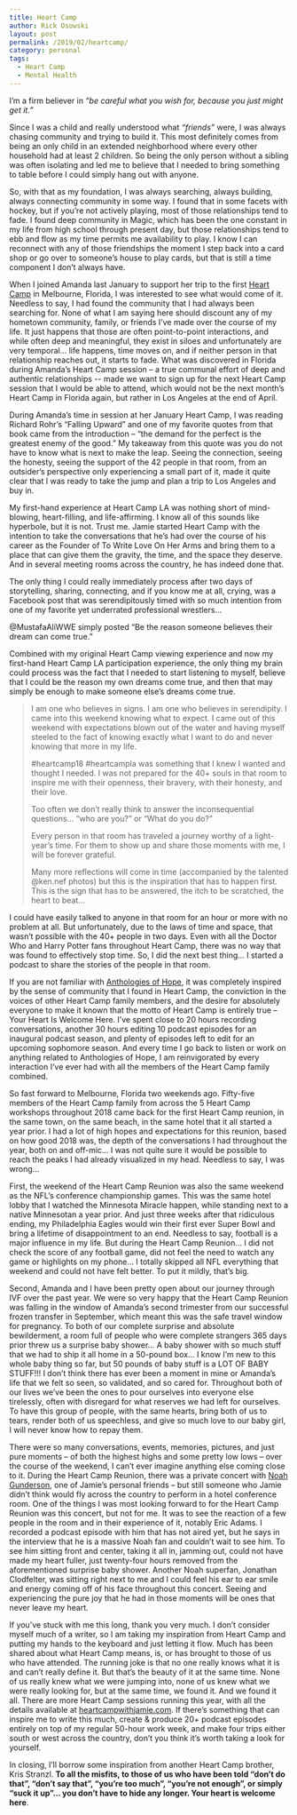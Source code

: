 ```yaml
---
title: Heart Camp
author: Rick Osowski
layout: post
permalink: /2019/02/heartcamp/
category: personal
tags:
  - Heart Camp
  - Mental Health
---
```


I’m a firm believer in *“be careful what you wish for, because you just might get it.”*

Since I was a child and really understood what *“friends”* were, I was always chasing community and trying to build it.  This most definitely comes from being an only child in an extended neighborhood where every other household had at least 2 children.  So being the only person without a sibling was often isolating and led me to believe that I needed to bring something to table before I could simply hang out with anyone.  

So, with that as my foundation, I was always searching, always building, always connecting community in some way.  I found that in some facets with hockey, but if you’re not actively playing, most of those relationships tend to fade.  I found deep community in Magic, which has been the one constant in my life from high school through present day, but those relationships tend to ebb and flow as my time permits me availability to play.  I know I can reconnect with any of those friendships the moment I step back into a card shop or go over to someone’s house to play cards, but that is still a time component I don’t always have.

When I joined Amanda last January to support her trip to the first [Heart Camp](http://heartcampwithjamie.com) in Melbourne, Florida, I was interested to see what would come of it.  Needless to say, I had found the community that I had always been searching for.  None of what I am saying here should discount any of my hometown community, family, or friends I’ve made over the course of my life.  It just happens that those are often point-to-point interactions, and while often deep and meaningful, they exist in siloes and unfortunately are very temporal… life happens, time moves on, and if neither person in that relationship reaches out, it starts to fade.  What was discovered in Florida during Amanda’s Heart Camp session – a true communal effort of deep and authentic relationships -- made we want to sign up for the next Heart Camp session that I would be able to attend, which would not be the next month’s Heart Camp in Florida again, but rather in Los Angeles at the end of April.  

During Amanda’s time in session at her January Heart Camp, I was reading Richard Rohr’s “Falling Upward” and one of my favorite quotes from that book came from the introduction – “the demand for the perfect is the greatest enemy of the good.”  My takeaway from this quote was you do not have to know what is next to make the leap.  Seeing the connection, seeing the honesty, seeing the support of the 42 people in that room, from an outsider’s perspective only experiencing a small part of it, made it quite clear that I was ready to take the jump and plan a trip to Los Angeles and buy in.  

My first-hand experience at Heart Camp LA was nothing short of mind-blowing, heart-filling, and life-affirming.  I know all of this sounds like hyperbole, but it is not. Trust me.  Jamie started Heart Camp with the intention to take the conversations that he’s had over the course of his career as the Founder of To Write Love On Her Arms and bring them to a place that can give them the gravity, the time, and the space they deserve.  And in several meeting rooms across the country, he has indeed done that.  

The only thing I could really immediately process after two days of storytelling, sharing, connecting, and if you know me at all, crying, was a Facebook post that was serendipitously timed with so much intention from one of my favorite yet underrated professional wrestlers…

@MustafaAliWWE simply posted “Be the reason someone believes their dream can come true.”

Combined with my original Heart Camp viewing experience and now my first-hand Heart Camp LA participation experience, the only thing my brain could process was the fact that I needed to start listening to myself, believe that I could be the reason my own dreams come true, and then that may simply be enough to make someone else’s dreams come true.

>I am one who believes in signs. I am one who believes in serendipity. I came into this weekend knowing what to expect. I came out of this weekend with expectations blown out of the water and having myself steeled to the fact of knowing exactly what I want to do and never knowing that more in my life. 
>
>#heartcamp18 #heartcampla was something that I knew I wanted and thought I needed. I was not prepared for the 40+ souls in that room to inspire me with their openness, their bravery, with their honesty, and their love. 
>
>Too often we don’t really think to answer the inconsequential questions... “who are you?” or “What do you do?” 
>
>Every person in that room has traveled a journey worthy of a light-year’s time. For them to show up and share those moments with me, I will be forever grateful. 
>
>Many more reflections will come in time (accompanied by the talented @ken.nef photos) but this is the inspiration that has to happen first. This is the sign that has to be answered, the itch to be scratched, the heart to beat...

I could have easily talked to anyone in that room for an hour or more with no problem at all.  But unfortunately, due to the laws of time and space, that wasn’t possible with the 40+ people in two days.  Even with all the Doctor Who and Harry Potter fans throughout Heart Camp, there was no way that was found to effectively stop time.  So, I did the next best thing… I started a podcast to share the stories of the people in that room.  

If you are not familiar with [Anthologies of Hope](https://www.anthologiesofhope.com/), it was completely inspired by the sense of community that I found in Heart Camp, the conviction in the voices of other Heart Camp family members, and the desire for absolutely everyone to make it known that the motto of Heart Camp is entirely true – Your Heart Is Welcome Here.  I’ve spent close to 20 hours recording conversations, another 30 hours editing 10 podcast episodes for an inaugural podcast season, and plenty of episodes left to edit for an upcoming sophomore season.  And every time I go back to listen or work on anything related to Anthologies of Hope, I am reinvigorated by every interaction I’ve ever had with all the members of the Heart Camp family combined.

So fast forward to Melbourne, Florida two weekends ago.  Fifty-five members of the Heart Camp family from across the 5 Heart Camp workshops throughout 2018 came back for the first Heart Camp reunion, in the same town, on the same beach, in the same hotel that it all started a year prior.  I had a lot of high hopes and expectations for this reunion, based on how good 2018 was, the depth of the conversations I had throughout the year, both on and off-mic… I was not quite sure it would be possible to reach the peaks I had already visualized in my head.  Needless to say, I was wrong…

First, the weekend of the Heart Camp Reunion was also the same weekend as the NFL’s conference championship games.  This was the same hotel lobby that I watched the Minnesota Miracle happen, while standing next to a native Minnesotan a year prior.  And just three weeks after that ridiculous ending, my Philadelphia Eagles would win their first ever Super Bowl and bring a lifetime of disappointment to an end.  Needless to say, football is a major influence in my life.  But during the Heart Camp Reunion… I did not check the score of any football game, did not feel the need to watch any game or highlights on my phone… I totally skipped all NFL everything that weekend and could not have felt better.  To put it mildly, that’s big.

Second, Amanda and I have been pretty open about our journey through IVF over the past year.  We were so very happy that the Heart Camp Reunion was falling in the window of Amanda’s second trimester from our successful frozen transfer in September, which meant this was the safe travel window for pregnancy.  To both of our complete surprise and absolute bewilderment, a room full of people who were complete strangers 365 days prior threw us a surprise baby shower… A baby shower with so much stuff that we had to ship it all home in a 50-pound box… I know I’m new to this whole baby thing so far, but 50 pounds of baby stuff is a LOT OF BABY STUFF!!!  I don’t think there has ever been a moment in mine or Amanda’s life that we felt so seen, so validated, and so cared for. Throughout both of our lives we’ve been the ones to pour ourselves into everyone else tirelessly, often with disregard for what reserves we had left for ourselves.  To have this group of people, with the same hearts, bring both of us to tears, render both of us speechless, and give so much love to our baby girl, I will never know how to repay them.

There were so many conversations, events, memories, pictures, and just pure moments – of both the highest highs and some pretty low lows – over the course of the weekend, I can’t ever imagine anything else coming close to it.  During the Heart Camp Reunion, there was a private concert with [Noah Gunderson](https://www.noahgundersenmusic.com/), one of Jamie’s personal friends – but still someone who Jamie didn’t think would fly across the country to perform in a hotel conference room.  One of the things I was most looking forward to for the Heart Camp Reunion was this concert, but not for me.  It was to see the reaction of a few people in the room and in their experience of it, notably Eric Adams.  I recorded a podcast episode with him that has not aired yet, but he says in the interview that he is a massive Noah fan and couldn’t wait to see him.  To see him sitting front and center, taking it all in, jamming out, could not have made my heart fuller, just twenty-four hours removed from the aforementioned surprise baby shower.  Another Noah superfan, Jonathan Clodfelter, was sitting right next to me and I could feel his ear to ear smile and energy coming off of his face throughout this concert.  Seeing and experiencing the pure joy that he had in those moments will be ones that never leave my heart.

If you’ve stuck with me this long, thank you very much.  I don’t consider myself much of a writer, so I am taking my inspiration from Heart Camp and putting my hands to the keyboard and just letting it flow.  Much has been shared about what Heart Camp means, is, or has brought to those of us who have attended.  The running joke is that no one really knows what it is and can’t really define it.  But that’s the beauty of it at the same time.  None of us really knew what we were jumping into, none of us knew what we were really looking for, but at the same time, we found it. And we found it all.  There are more Heart Camp sessions running this year, with all the details available at [heartcampwithjamie.com](http://heartcampwithjamie.com).  If there’s something that can inspire me to write this much, create & produce 20+ podcast episodes entirely on top of my regular 50-hour work week, and make four trips either south or west across the country, don’t you think it’s worth taking a look for yourself.

In closing, I’ll borrow some inspiration from another Heart Camp brother, Kris Stranzl.  **To all the misfits, to those of us who have been told “don’t do that”, “don’t say that”, “you’re too much”, “you’re not enough”, or simply “suck it up”… you don’t have to hide any longer.  Your heart is welcome here**.  
  

​
